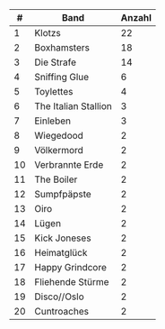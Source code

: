 | # | Band | Anzahl |
|---|---|---|
| 1 | Klotzs | 22 |
| 2 | Boxhamsters | 18 |
| 3 | Die Strafe | 14 |
| 4 | Sniffing Glue | 6 |
| 5 | Toylettes | 4 |
| 6 | The Italian Stallion | 3 |
| 7 | Einleben | 3 |
| 8 | Wiegedood | 2 |
| 9 | Völkermord | 2 |
| 10 | Verbrannte Erde | 2 |
| 11 | The Boiler | 2 |
| 12 | Sumpfpäpste | 2 |
| 13 | Oiro | 2 |
| 14 | Lügen | 2 |
| 15 | Kick Joneses | 2 |
| 16 | Heimatglück | 2 |
| 17 | Happy Grindcore | 2 |
| 18 | Fliehende Stürme | 2 |
| 19 | Disco//Oslo | 2 |
| 20 | Cuntroaches | 2 |

